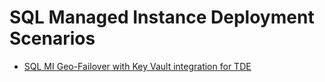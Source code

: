 # SQL Managed Instance Deployment Scenarios

- [SQL MI Geo-Failover with Key Vault integration for TDE](https://github.com/aarsan/SQLMI/tree/main/GEO-FO-AKV)
